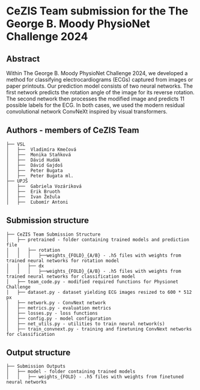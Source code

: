# CeZIS Team submission for the The George B. Moody PhysioNet Challenge 2024

## Abstract

Within The George B. Moody PhysioNet Challenge 2024, we developed a method for classifying electrocardiograms (ECGs) captured from images or paper printouts. Our prediction model consists of two neural networks. The first network predicts the rotation angle of the image for its reverse rotation. The second network then processes the modified image and predicts 11 possible labels for the ECG. In both cases, we used the modern residual convolutional network ConvNeXt inspired by visual transformers.

## Authors - members of CeZIS Team
    ├── VSL
    │   ├──  Vladimíra Kmečová
    │   ├──  Monika Staňková
    │   ├──  Dávid Hudák
    │   ├──  Dávid Gajdoš
    │   ├──  Peter Bugata
    │   ├──  Peter Bugata ml. 
    ├── UPJŠ
    │   ├──  Gabriela Vozáriková
    │   ├──  Erik Bruoth
    │   ├──  Ivan Žežula
    │   ├──  Ľubomír Antoni

## Submission structure
    ├── CeZIS Team Submission Structure
    │   ├── pretrained - folder containing trained models and prediction file
    │   │   ├── rotation              
    │   │   │   ├──weights_{FOLD}_{A/B} - .h5 files with weights from trained neural networks for rotation model
    │   │   ├── dx              
    │   │   │   ├──weights_{FOLD}_{A/B} - .h5 files with weights from trained neural networks for classification model
    │   ├── team_code.py - modified required functions for Physionet Challenge 
    │   ├── dataset.py - dataset yielding ECG images resized to 600 * 512 px
    │   ├── network.py - ConvNext network
    │   ├── metrics.py - evaluation metrics
    │   ├── losses.py - loss functions
    │   ├── config.py - model configuration
    │   ├── net_utils.py - utilities to train neural network(s)
    │   ├── train_convnext.py - training and finetuning ConvNext networks for classification


## Output structure
    ├── Submission Outputs
    │   ├── model - folder containing trained models
    │   │   ├── weights_{FOLD} - .h5 files with weights from finetuned neural networks




